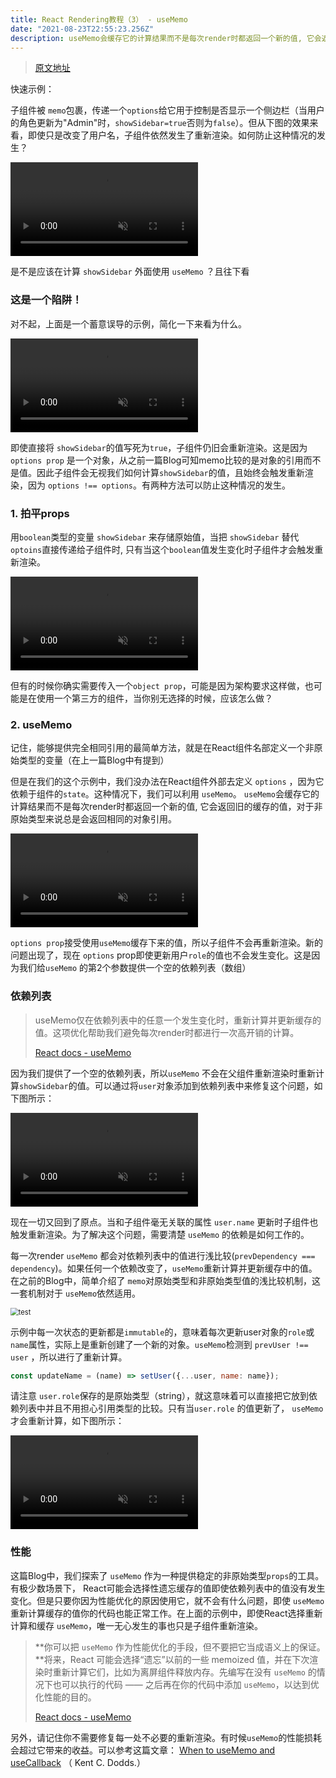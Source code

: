 ```yaml
---
title: React Rendering教程（3） - useMemo
date: "2021-08-23T22:55:23.256Z"
description: useMemo会缓存它的计算结果而不是每次render时都返回一个新的值, 它会返回旧的缓存的值，
---
```


> [原文地址](https://alexsidorenko.com/blog/react-render-usememo/)

快速示例：

子组件被 `memo`包裹，传递一个`options`给它用于控制是否显示一个侧边栏（当用户的角色更新为"Admin"时，`showSidebar=true`否则为`false`）。但从下图的效果来看，即使只是改变了用户名，子组件依然发生了重新渲染。如何防止这种情况的发生？

<video style="aspect-ratio: 1360/822" autoplay="" loop="" muted="" playsinline="" src="https://alexsidorenko.com/92b145bc405d8dd2f12ae45da9ee550d/quiz.mp4"></video>

是不是应该在计算 `showSidebar` 外面使用 `useMemo` ？且往下看

### 这是一个陷阱！

对不起，上面是一个蓄意误导的示例，简化一下来看为什么。

<video style="aspect-ratio: 1360/743" autoplay="" loop="" muted="" playsinline="" src="https://alexsidorenko.com/8312f160f6f8b92f2e3d04f508d3df5b/simple.mp4"></video>

即使直接将 `showSidebar`的值写死为`true`，子组件仍旧会重新渲染。这是因为 `options prop` 是一个对象，从之前一篇Blog可知memo比较的是对象的引用而不是值。因此子组件会无视我们如何计算`showSidebar`的值，且始终会触发重新渲染，因为 `options !== options`。有两种方法可以防止这种情况的发生。

### 1. 拍平props

用`boolean`类型的变量 `showSidebar` 来存储原始值，当把 `showSidebar` 替代`optoins`直接传递给子组件时, 只有当这个`boolean`值发生变化时子组件才会触发重新渲染。

<video style="aspect-ratio: 1360/823" autoplay="" loop="" muted="" playsinline="" src="https://alexsidorenko.com/edd48000cdcb5d67252623f4c095ecd4/flatten.mp4"></video>

但有的时候你确实需要传入一个`object prop`，可能是因为架构要求这样做，也可能是在使用一个第三方的组件，当你别无选择的时候，应该怎么做？



### 2. useMemo

记住，能够提供完全相同引用的最简单方法，就是在React组件名部定义一个非原始类型的变量（在上一篇Blog中有提到）

但是在我们的这个示例中，我们没办法在React组件外部去定义 `options` ，因为它依赖于组件的`state`。这种情况下，我们可以利用 `useMemo`。 `useMemo`会缓存它的计算结果而不是每次render时都返回一个新的值, 它会返回旧的缓存的值，对于非原始类型来说总是会返回相同的对象引用。

<video style="aspect-ratio: 1360/817" autoplay="" loop="" muted="" playsinline="" src="https://alexsidorenko.com/9d2a5243004f14006eb5418484af6068/no-dependencies.mp4"></video>

`options prop`接受使用`useMemo`缓存下来的值，所以子组件不会再重新渲染。新的问题出现了，现在 `options` prop即使更新用户`role`的值也不会发生变化。这是因为我们给`useMemo` 的第2个参数提供一个空的依赖列表（数组）



### 依赖列表

> useMemo仅在依赖列表中的任意一个发生变化时，重新计算并更新缓存的值。这项优化帮助我们避免每次render时都进行一次高开销的计算。
>
> [React docs - useMemo](https://zh-hans.reactjs.org/docs/hooks-reference.html#usememo)

因为我们提供了一个空的依赖列表，所以`useMemo` 不会在父组件重新渲染时重新计算`showSidebar`的值。可以通过将`user`对象添加到依赖列表中来修复这个问题，如下图所示：

<video style="aspect-ratio: 1360/823" autoplay="" loop="" muted="" playsinline="" src="https://alexsidorenko.com/f56bff174cbf1c0f3c635b7ad2a4891e/user-dependency.mp4"></video>

现在一切又回到了原点。当和子组件毫无关联的属性 `user.name` 更新时子组件也触发重新渲染。为了解决这个问题，需要清楚 `useMemo` 的依赖是如何工作的。

每一次render `useMemo` 都会对依赖列表中的值进行浅比较(`prevDependency === dependency`)。如果任何一个依赖改变了，`useMemo`重新计算并更新缓存中的值。在之前的Blog中，简单介绍了 `memo`对原始类型和非原始类型值的浅比较机制，这一套机制对于 `useMemo`依然适用。

 <img src="https://alexsidorenko.com/static/3ec74161aaa95ab8357540790cecb86d/f058b/usememo-dependencies.png" alt="test" style="zoom:80%;" />

示例中每一次状态的更新都是`immutable`的，意味着每次更新user对象的`role`或`name`属性，实际上是重新创建了一个新的对象。`useMemo`检测到 `prevUser !== user` ，所以进行了重新计算。

```javascript
const updateName = (name) => setUser({...user, name: name});
```

请注意 `user.role`保存的是原始类型（string），就这意味着可以直接把它放到依赖列表中并且不用担心引用类型的比较。只有当`user.role` 的值更新了， `useMemo` 才会重新计算，如下图所示：

<video style="aspect-ratio: 1360/823" autoplay="" loop="" muted="" playsinline="" src="https://alexsidorenko.com/42352d415e85a4ed08ef52bcc62f8e73/final.mp4"></video>

### 性能

这篇Blog中，我们探索了 `useMemo` 作为一种提供稳定的非原始类型`props`的工具。 有极少数场景下， React可能会选择性遗忘缓存的值即使依赖列表中的值没有发生变化。但是只要你因为性能优化的原因使用它，就不会有什么问题，即使 `useMemo` 重新计算缓存的值你的代码也能正常工作。在上面的示例中，即使React选择重新计算和缓存 `useMemo`，唯一无心发生的事也只是子组件重新渲染。

> **你可以把 `useMemo` 作为性能优化的手段，但不要把它当成语义上的保证。**将来，React 可能会选择“遗忘”以前的一些 memoized 值，并在下次渲染时重新计算它们，比如为离屏组件释放内存。先编写在没有 `useMemo` 的情况下也可以执行的代码 —— 之后再在你的代码中添加 `useMemo`，以达到优化性能的目的。
>
> [React docs - useMemo](https://zh-hans.reactjs.org/docs/hooks-reference.html#usememo)

另外，请记住你不需要修复每一处不必要的重新渲染。有时候`useMemo`的性能损耗会超过它带来的收益。可以参考这篇文章： [When to useMemo and useCallback](https://kentcdodds.com/blog/usememo-and-usecallback) （ Kent C. Dodds.）